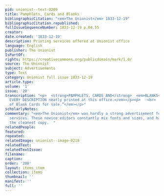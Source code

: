 ```yaml
---
pid: unionist--text-0209
title: Pamphlets, Cards and Blanks
bibliographicCitation: "<em>The Unionist</em> 1833-12-19"
bibliographicCitation.republished: 
fullIssueSequenceNumber: 1833-12-19 p.04.55
creator: 
date.created: '1833-12-19'
description: Printing services offered at Unionist office
language: English
publisher: The Unionist
IsPartOf: 
rights: https://creativecommons.org/publicdomain/mark/1.0/
source: The Unionist
subject: Advertisements
type: Text
category: Unionist full issue 1833-12-19
article.type: 
volume: '1'
issue: '20'
transcription: "<p>  <strong>PAMPHLETS, CARDS AND</strong>  <em>BLANKS</em>  <em>OF
  EVERY DESCRIPTION neatly printed at this office.</em></p><p>  ☞<br>  <em>An assortment
  of Blank Cards for sale.”</em></p>"
scholarlyNotes: 
commentary: "<em>The Unionist</em> was hardly a strong advertisement for printing
  services. These novice editors constantly mix fonts and sizes, and hardly produced
  the cleanest copy.  "
relatedPeople: 
featured: 
repeated: 
relatedImage: unionist--image-0218
relatedText: 
relatedTextIssue: 
filename: 
caption: 
order: '208'
layout: items_item
collection: items
thumbnail: ''
manifest: ''
full: ''
---
```

